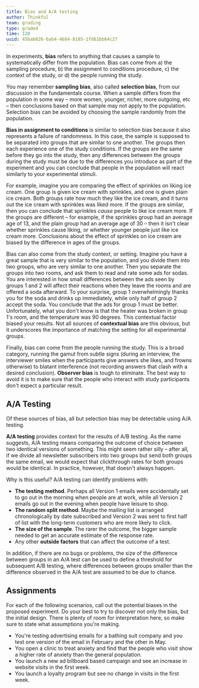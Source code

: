 ```yaml
---
title: Bias and A/A testing
author: Thinkful
team: grading
type: graded
time: 120
uuid: 45bab026-6ab4-4684-8185-1fd61bb64c27
---
```


In experiments, **bias** refers to anything that causes a sample to systematically differ from the population.  Bias can come from a) the sampling procedure, b) the assignment to conditions procedure, c) the context of the study, or d) the people running the study.

You may remember **sampling bias**, also called **selection bias**, from our discussion in the fundamentals course.  When a sample differs from the population in some way – more women, younger, richer, more outgoing, etc – then conclusions based on that sample may not apply to the population.  Selection bias can be avoided by choosing the sample randomly from the population.

**Bias in assignment to conditions** is similar to selection bias because it also represents a failure of randomness.  In this case, the sample is supposed to be separated into groups that are similar to one another.  The groups then each experience one of the study conditions.  If the groups are the same before they go into the study, then any differences between the groups during the study must be due to the differences you introduce as part of the experiment and you can conclude that people in the population will react similarly to your experimental stimuli. 

For example, imagine you are comparing the effect of sprinkles on liking ice cream.  One group is given ice cream with sprinkles, and one is given plain ice cream.  Both groups rate how much they like the ice cream, and it turns out the ice cream with sprinkles was liked more.  If the groups are similar, then you can conclude that sprinkles _cause_ people to like ice cream more.  If the groups are different – for example, if the sprinkles group had an average age of 13, and the plain group had an average age of 30 – then it isn't clear whether sprinkles cause liking, or whether younger people just like ice cream more. Conclusions about the effect of sprinkles on ice cream are biased by the difference in ages of the groups.

Bias can also come from the study context, or setting.  Imagine you have a great sample that is very similar to the population, and you divide them into two groups, who are very similar to one another.  Then you separate the groups into two rooms, and ask them to read and rate some ads for sodas.  You are interested in how small differences between the ads seen by groups 1 and 2 will affect their reactions when they leave the rooms and are offered a soda afterward.  To your surprise, group 1 overwhelmingly thanks you for the soda and drinks up immediately, while only half of group 2 accept the soda.  You conclude that the ads for group 1 must be better.  Unfortunately, what you don't know is that the heater was broken in group 1's room, and the temperature was 90 degrees.  This contextual factor biased your results.  Not all sources of **contextual bias** are this obvious, but it underscores the importance of matching the setting for all experimental groups.

Finally, bias can come from the people running the study.  This is a broad category, running the gamut from subtle signs (during an interview, the interviewer smiles when the participants give answers she likes, and frowns otherwise) to blatant interference (not recording answers that clash with a desired conclusion).  **Observer bias** is tough to eliminate. The best way to avoid it is to make sure that the people who interact with study participants don't expect a particular result.

## A/A Testing

Of these sources of bias, all but selection bias may be detectable using A/A testing.

**A/A testing** provides context for the results of A/B testing.  As the name suggests, A/A testing means comparing the outcome of choice between two identical versions of something.  This might seem rather silly – after all, if we divide all newsletter subscribers into two groups but send both groups the same email, we would expect that clickthrough rates for both groups would be identical. In practice, however, that doesn't always happen.

Why is this useful?  A/A testing can identify problems with:
 * **The testing method**. Perhaps all Version 1 emails were accidentally set to go out in the morning when people are at work, while all Version 2 emails go out in the evening when people have leisure to shop.
 * **The random split method**. Maybe the mailing list is arranged chronologically by date subscribed and Version 2 was sent to first half of list with the long-term customers who are more likely to click.
* **The size of the sample**. The rarer the outcome, the bigger sample needed to get an accurate estimate of the response rate.
 * Any other **outside factors** that can affect the outcome of a test.  

In addition, if there are no bugs or problems, the size of the difference between groups in an A/A test can be used to define a threshold for subsequent A/B testing, where differences between groups smaller than the difference observed in the A/A test are assumed to be due to chance.

## Assignments

For each of the following scenarios, call out the potential biases in the proposed experiment. Do your best to try to discover not only the bias, but the initial design. There is plenty of room for interpretation here, so make sure to state what assumptions you're making.

* You're testing advertising emails for a bathing suit company and you test one version of the email in February and the other in May.
* You open a clinic to treat anxiety and find that the people who visit show a higher rate of anxiety than the general population.
* You launch a new ad billboard based campaign and see an increase in website visits in the first week.
* You launch a loyalty program but see no change in visits in the first week.
